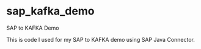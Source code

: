 # sap_kafka_demo
SAP to KAFKA Demo


This is code I used for my SAP to KAFKA demo using SAP Java Connector.